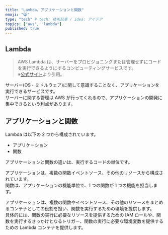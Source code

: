 ```yaml
---
title: "Lambda、アプリケーションと関数"
emoji: "😸"
type: "tech" # tech: 技術記事 / idea: アイデア
topics: ["aws", "lambda"]
published: true
---
```


## Lambda

> AWS Lambda は、サーバーをプロビジョニングまたは管理せずにコードを実行できるようにするコンピューティングサービスです。  
> ※[公式サイト](https://docs.aws.amazon.com/ja_jp/lambda/latest/dg/welcome.html)より引用。  

サーバー(OS・ミドルウェア)に関して意識することなく、アプリケーションを実行できるサービスです。  
サーバーに関する管理は AWS が行ってくれるので、アプリケーションの開発に集中できるという利点があります。  

## アプリケーションと関数

Lambda は以下の 2 つから構成されています。  

- アプリケーション
- 関数

アプリケーションと関数の違いは、実行するコードの単位です。  

アプリケーションは、複数の関数イベントソース、その他のリソースから構成されています。  
関数は、アプリケーションの機能単位で、1 つの関数が 1 つの機能を担当します。  

アプリケーションは、複数の関数やイベントソース、その他のリソースをまとめるコンテナとしての役割を担い、関数を実行するための環境を提供します。  
具体的には、関数の実行に必要なリソースを提供するための IAM ロールや、関数を実行するきっかけとなるトリガー、関数の実行に必要な環境変数を提供するための Lambda コンテナを提供します。  
